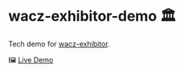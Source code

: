 # wacz-exhibitor-demo 🏛️
Tech demo for [wacz-exhibitor](https://github.com/harvard-lil/wacz-exhibitor). 

🖼️ [Live Demo](https://warcembed-demo.lil.tools)
